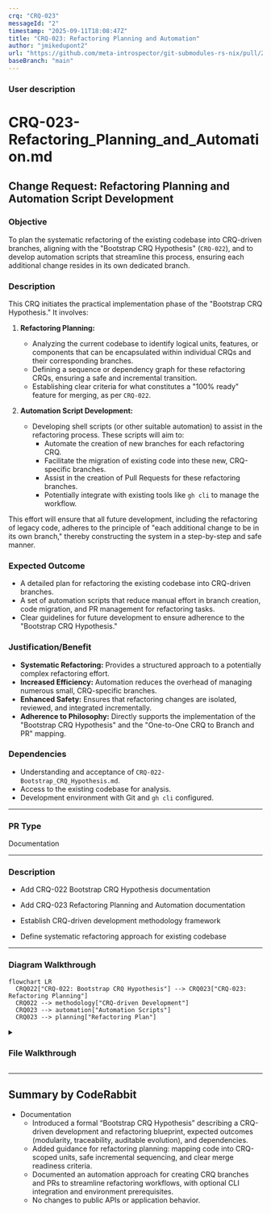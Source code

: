```yaml
---
crq: "CRQ-023"
messageId: "2"
timestamp: "2025-09-11T18:08:47Z"
title: "CRQ-023: Refactoring Planning and Automation"
author: "jmikedupont2"
url: "https://github.com/meta-introspector/git-submodules-rs-nix/pull/2"
baseBranch: "main"
---
```


### **User description**
# CRQ-023-Refactoring_Planning_and_Automation.md

## Change Request: Refactoring Planning and Automation Script Development

### Objective

To plan the systematic refactoring of the existing codebase into CRQ-driven branches, aligning with the "Bootstrap CRQ Hypothesis" (`CRQ-022`), and to develop automation scripts that streamline this process, ensuring each additional change resides in its own dedicated branch.

### Description

This CRQ initiates the practical implementation phase of the "Bootstrap CRQ Hypothesis." It involves:

1.  **Refactoring Planning:**
    *   Analyzing the current codebase to identify logical units, features, or components that can be encapsulated within individual CRQs and their corresponding branches.
    *   Defining a sequence or dependency graph for these refactoring CRQs, ensuring a safe and incremental transition.
    *   Establishing clear criteria for what constitutes a "100% ready" feature for merging, as per `CRQ-022`.

2.  **Automation Script Development:**
    *   Developing shell scripts (or other suitable automation) to assist in the refactoring process. These scripts will aim to:
        *   Automate the creation of new branches for each refactoring CRQ.
        *   Facilitate the migration of existing code into these new, CRQ-specific branches.
        *   Assist in the creation of Pull Requests for these refactoring branches.
        *   Potentially integrate with existing tools like `gh cli` to manage the workflow.

This effort will ensure that all future development, including the refactoring of legacy code, adheres to the principle of "each additional change to be in its own branch," thereby constructing the system in a step-by-step and safe manner.

### Expected Outcome

*   A detailed plan for refactoring the existing codebase into CRQ-driven branches.
*   A set of automation scripts that reduce manual effort in branch creation, code migration, and PR management for refactoring tasks.
*   Clear guidelines for future development to ensure adherence to the "Bootstrap CRQ Hypothesis."

### Justification/Benefit

*   **Systematic Refactoring:** Provides a structured approach to a potentially complex refactoring effort.
*   **Increased Efficiency:** Automation reduces the overhead of managing numerous small, CRQ-specific branches.
*   **Enhanced Safety:** Ensures that refactoring changes are isolated, reviewed, and integrated incrementally.
*   **Adherence to Philosophy:** Directly supports the implementation of the "Bootstrap CRQ Hypothesis" and the "One-to-One CRQ to Branch and PR" mapping.

### Dependencies

*   Understanding and acceptance of `CRQ-022-Bootstrap_CRQ_Hypothesis.md`.
*   Access to the existing codebase for analysis.
*   Development environment with Git and `gh cli` configured.


___

### **PR Type**
Documentation


___

### **Description**
- Add CRQ-022 Bootstrap CRQ Hypothesis documentation

- Add CRQ-023 Refactoring Planning and Automation documentation

- Establish CRQ-driven development methodology framework

- Define systematic refactoring approach for existing codebase


___

### Diagram Walkthrough


```mermaid
flowchart LR
  CRQ022["CRQ-022: Bootstrap CRQ Hypothesis"] --> CRQ023["CRQ-023: Refactoring Planning"]
  CRQ022 --> methodology["CRQ-driven Development"]
  CRQ023 --> automation["Automation Scripts"]
  CRQ023 --> planning["Refactoring Plan"]
```



<details> <summary><h3> File Walkthrough</h3></summary>

<table><thead><tr><th></th><th align="left">Relevant files</th></tr></thead><tbody><tr><td><strong>Documentation</strong></td><td><table>
<tr>
  <td>
    <details>
      <summary><strong>CRQ-022-Bootstrap_CRQ_Hypothesis.md</strong><dd><code>Bootstrap CRQ Hypothesis documentation</code>&nbsp; &nbsp; &nbsp; &nbsp; &nbsp; &nbsp; &nbsp; &nbsp; &nbsp; &nbsp; &nbsp; &nbsp; &nbsp; &nbsp; &nbsp; &nbsp; &nbsp; &nbsp; &nbsp; </dd></summary>
<hr>

docs/crq/CRQ-022-Bootstrap_CRQ_Hypothesis.md

<ul><li>Define Bootstrap CRQ Hypothesis for system construction<br> <li> Establish CRQ-driven development paradigm<br> <li> Outline refactoring approach into CRQ-branches<br> <li> Specify 100% readiness criteria for merging</ul>


</details>


  </td>
  <td><a href="https://github.com/meta-introspector/git-submodules-rs-nix/pull/2/files#diff-00f2adf174fa6ab1e651e13e270b1648fe016faa8a0eabf1d4b3b7e739a1b03a">+44/-0</a>&nbsp; &nbsp; </td>

</tr>

<tr>
  <td>
    <details>
      <summary><strong>CRQ-023-Refactoring_Planning_and_Automation.md</strong><dd><code>Refactoring planning and automation documentation</code>&nbsp; &nbsp; &nbsp; &nbsp; &nbsp; &nbsp; &nbsp; &nbsp; </dd></summary>
<hr>

docs/crq/CRQ-023-Refactoring_Planning_and_Automation.md

<ul><li>Define refactoring planning objectives and approach<br> <li> Outline automation script development requirements<br> <li> Establish CRQ-specific branch creation workflow<br> <li> Specify integration with <code>gh cli</code> tools</ul>


</details>


  </td>
  <td><a href="https://github.com/meta-introspector/git-submodules-rs-nix/pull/2/files#diff-6ab5d8c051e69b2564e739f4908f728b267fe4282499d6dca9982fb6e1ee81c8">+44/-0</a>&nbsp; &nbsp; </td>

</tr>
</table></td></tr></tr></tbody></table>

</details>

___



<!-- This is an auto-generated comment: release notes by coderabbit.ai -->

## Summary by CodeRabbit

- Documentation
  - Introduced a formal “Bootstrap CRQ Hypothesis” describing a CRQ-driven development and refactoring blueprint, expected outcomes (modularity, traceability, auditable evolution), and dependencies.
  - Added guidance for refactoring planning: mapping code into CRQ-scoped units, safe incremental sequencing, and clear merge readiness criteria.
  - Documented an automation approach for creating CRQ branches and PRs to streamline refactoring workflows, with optional CLI integration and environment prerequisites.
  - No changes to public APIs or application behavior.

<!-- end of auto-generated comment: release notes by coderabbit.ai -->
